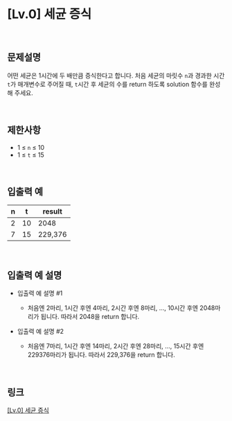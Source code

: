 # [Lv.0] 세균 증식

<br>

## 문제설명
어떤 세균은 1시간에 두 배만큼 증식한다고 합니다. 처음 세균의 마릿수 `n`과 경과한 시간 `t`가 매개변수로 주어질 때, `t`시간 후 세균의 수를 return 하도록 solution 함수를 완성해 주세요.

<br>

## 제한사항
- 1 ≤ `n` ≤ 10
- 1 ≤ `t` ≤ 15

<br>

## 입출력 예
| n | t | result |
|---|---|---|
| 2 | 10 | 2048 |
| 7 | 15 | 229,376 |

<br>

## 입출력 예 설명
- 입출력 예 설명 #1
    - 처음엔 2마리, 1시간 후엔 4마리, 2시간 후엔 8마리, ..., 10시간 후엔 2048마리가 됩니다. 따라서 2048을 return 합니다.

- 입출력 예 설명 #2
    - 처음엔 7마리, 1시간 후엔 14마리, 2시간 후엔 28마리, ..., 15시간 후엔 229376마리가 됩니다. 따라서 229,376을 return 합니다.

<br>

## 링크
[[Lv.0] 세균 증식](https://school.programmers.co.kr/learn/courses/30/lessons/120910)
